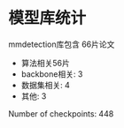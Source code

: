 # 模型库统计

mmdetection库包含 66片论文

- 算法相关56片
- backbone相关: 3
- 数据集相关: 4
- 其他: 3

Number of checkpoints: 448

 